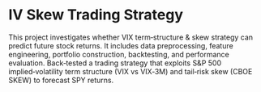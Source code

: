 # IV Skew Trading Strategy

This project investigates whether VIX term‑structure & skew strategy can predict future stock returns. It includes data preprocessing, feature engineering, portfolio construction, backtesting, and performance evaluation. Back‑tested a trading strategy that exploits S&P 500 implied‑volatility term structure (VIX vs VIX‑3M) and tail‑risk skew (CBOE SKEW) to forecast SPY returns.

